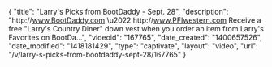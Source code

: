 {
    "title": "Larry's Picks from BootDaddy - Sept. 28",
    "description": "http:\/\/www.BootDaddy.com \u2022 http:\/\/www.PFIwestern.com Receive a free \"Larry's Country Diner\" down vest when you order an item from Larry's Favorites on BootDa...",
    "videoid": "167765",
    "date_created": "1400657526",
    "date_modified": "1418181429",
    "type": "captivate",
    "layout": "video",
    "url": "\/v\/larry-s-picks-from-bootdaddy-sept-28\/167765"
}